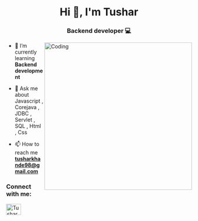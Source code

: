 
<h1 align="center">Hi 👋, I'm Tushar</h1>
<h3 align="center"> Backend developer 💻</h3>
<img  align="right" alt="Coding" width="400" src="https://t4.ftcdn.net/jpg/03/15/02/27/360_F_315022751_vg1XCkEIsspb0LIP8bCwUKVhINP69wOv.jpg"/>

- 🌱 I’m currently learning **Backend development**

- 💬 Ask me about  Javascript ,  Corejava ,  JDBC ,  Servlet ,  SQL ,  Html , Css

- 📫 How to reach me **tusharkhande98@gmail.com**

<h3 align="left">Connect with me:</h3>
<p align="left">
<a href="https://www.linkedin.com/in/tushar-khande-338196210/" target="blank"><img align="center" src="https://raw.githubusercontent.com/rahuldkjain/github-profile-readme-generator/master/src/images/icons/Social/linked-in-alt.svg" alt="Tushar LinkedIn" height="30" width="40" /></a>
</p>


